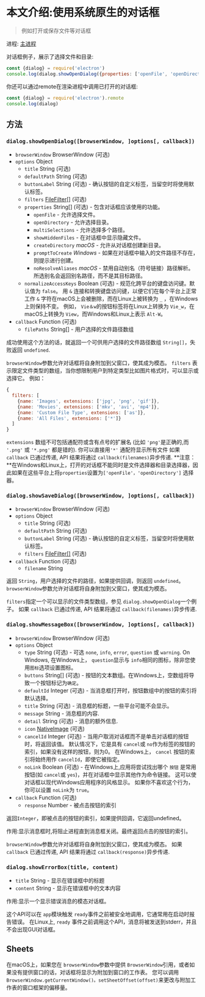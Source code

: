 # 本文介绍:使用系统原生的对话框

> 例如打开或保存文件等对话框

进程: [主进程](../glossary.md#main-process) 

对话框例子，展示了选择文件和目录:
```javascript
const {dialog} = require('electron')
console.log(dialog.showOpenDialog({properties: ['openFile', 'openDirectory', 'multiSelections']}))
```

你还可以通过remote在渲染进程中调用已打开的对话框:
```javascript
const {dialog} = require('electron').remote
console.log(dialog)
```

## 方法

### `dialog.showOpenDialog([browserWindow, ]options[, callback])`

* `browserWindow` BrowserWindow (可选)
* `options` Object
  * `title` String (可选)
  * `defaultPath` String (可选)
  * `buttonLabel` String (可选) - 确认按钮的自定义标签，当留空时将使用默认标签。
  * `filters` [FileFilter[]](structures/file-filter.md) (可选)
  * `properties` String[] (可选) - 包含对话框应该使用的功能。
    * `openFile`  - 允许选择文件。
    * `openDirectory`  - 允许选择目录。
    * `multiSelections`  - 允许选择多个路径。
    * `showHiddenFiles`  - 在对话框中显示隐藏文件。
    * `createDirectory` _macOS_  - 允许从对话框创建新目录。
    * `promptToCreate` _Windows_  - 如果在对话框中输入的文件路径不存在，则提示进行创建。
    * `noResolveAliases` _macOS_  - 禁用自动别名（符号链接）路径解析。所选别名会返回别名路径，而不是其目标路径。
  * `normalizeAccessKeys` Boolean (可选) - 规范化跨平台的键盘访问键。默认值为 `false`。
    用 `&` 连接和转换键盘访问键，以便它们在每个平台上正常工作
    `&` 字符在macOS上会被删除，而在Linux上被转换为  `_` ，在Windows上则保持不变。
    例如， `Vie＆w`的按钮标签将在Linux上转换为 `Vie_w`，在macOS上转换为 `View`，而Windows和Linux上表示 `Alt-W`。
* `callback` Function (可选)
  * `filePaths` String[] - 用户选择的文件路径数组

成功使用这个方法的话，就返回一个可供用户选择的文件路径数组 `String[]`，失败返回 `undefined`.

 `browserWindow`参数允许对话框将自身附加到父窗口，使其成为模态。
 `filters` 表示限定文件类型的数组，当你想限制用户到特定类型比如图片格式时，可以显示或选择它。
 例如：
```javascript
{
  filters: [
    {name: 'Images', extensions: ['jpg', 'png', 'gif']},
    {name: 'Movies', extensions: ['mkv', 'avi', 'mp4']},
    {name: 'Custom File Type', extensions: ['as']},
    {name: 'All Files', extensions: ['*']}
  ]
}
```
 `extensions` 数组不可包括通配符或含有点号的扩展名 (比如 `'png'`是正确的,而 `'.png'` 或 `'*.png'` 都是错的). 
 你可以直接用`'*'` 通配符显示所有文件
如果 `callback` 已通过传递,  API 结果将通过 `callback(filenames)`异步传递.
 **注意：**在Windows和Linux上，打开的对话框不能同时是文件选择器和目录选择器，因此如果在这些平台上将`properties`设置为`['openFile'，'openDirectory']` 选择器。

### `dialog.showSaveDialog([browserWindow, ]options[, callback])`

* `browserWindow` BrowserWindow (可选)
* `options` Object
  * `title` String (可选)
  * `defaultPath` String (可选)
  * `buttonLabel` String (可选) - 确认按钮的自定义标签，当留空时将使用默认标签。
  * `filters` [FileFilter[]](structures/file-filter.md) (可选)
* `callback` Function (可选)
  * `filename` String

返回 `String`，用户选择的文件的路径，如果提供回调，则返回 `undefined`。
 `browserWindow`参数允许对话框将自身附加到父窗口，使其成为模态。
 
 `filters`指定一个可以显示的文件类型数组，参见 `dialog.showOpenDialog`一个例子。
如果 `callback` 已通过传递,  API 结果将通过 `callback(filenames)`异步传递.

### `dialog.showMessageBox([browserWindow, ]options[, callback])`

* `browserWindow` BrowserWindow (可选)
* `options` Object
  * `type` String (可选) - 可选 ``none``, ``info``, ``error``, ``question`` 或
  ``warning``. On Windows, 在Windows上， ``question``显示与 ``info``相同的图标，除非您使用`图标`选项设置图标。
  * `buttons` String[] (可选) - 按钮的文本数组。在Windows上，空数组将导致一个按钮标记为``确定``。
  * `defaultId` Integer (可选) - 当消息框打开时，按钮数组中的按钮的索引将默认选择。
  * `title` String (可选) - 消息框的标题，一些平台可能不会显示。
  * `message` String - 消息框的内容.
  * `detail` String (可选) - 消息的额外信息.
  * `icon` [NativeImage](native-image.md) (可选)
  * `cancelId` Integer (可选) - 当用户取消对话框而不是单击对话框的按钮时，将返回该值。
    默认情况下，它是具有 ``cancel``或 ``no``作为标签的按钮的索引，如果没有这样的按钮，则为0。
    在Windows上， ``cancel`` 按钮的索引将始终用作 `cancelId`，即使它被指定。
  * `noLink` Boolean (可选) - 在Windows上,应用将尝试找出哪个 `按钮` 是常用按钮(如 ``cancel``或 ``yes``)，并在对话框中显示其他作为命令链接。
    这可以使对话框以现代Windows应用程序的风格显示。
    如果你不喜欢这个行为，你可以设置 `noLink`为 `true`。
* `callback` Function (可选)
  * `response` Number - 被点击按钮的索引

返回`Integer`，即被点击的按钮的索引，如果提供回调，它返回undefined。

作用:显示消息框时,将阻止进程直到消息框关闭。最终返回点击的按钮的索引。

`browserWindow`参数允许对话框将自身附加到父窗口，使其成为模态。
如果 `callback` 已通过传递,  API 结果将通过 `callback(response)`异步传递.


### `dialog.showErrorBox(title, content)`

* `title` String - 显示在错误框中的标题
* `content` String - 显示在错误框中的文本内容

作用:显示一个显示错误消息的模态对话框。

这个API可以在 `app`模块触发 `ready`事件之前被安全地调用，它通常用在启动时报告错误。
在Linux上, `ready` 事件之前调用这个API，消息将被发送到stderr，并且不会出现GUI对话框。

## Sheets

在macOS上，如果您在 `browserWindow`参数中提供 `BrowserWindow`引用，或者如果没有提供窗口的话，对话框将显示为附加到窗口的工作表。
您可以调用 `BrowserWindow.getCurrentWindow()。setSheetOffset(offset)`来更改与附加工作表的窗口框架的偏移量。